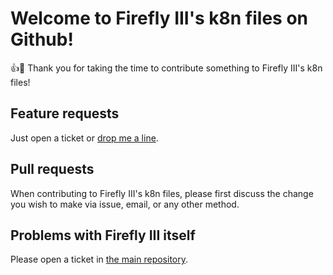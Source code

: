 # Welcome to Firefly III's k8n files on Github!

:+1::tada: Thank you for taking the time to contribute something to Firefly III's k8n files!

## Feature requests

Just open a ticket or [drop me a line](mailto:thegrumpydictator@gmail.com).

## Pull requests

When contributing to Firefly III's k8n files, please first discuss the change you wish to make via issue, email, or any other method.

## Problems with Firefly III itself

Please open a ticket in [the main repository](https://github.com/firefly-iii/firefly-iii).